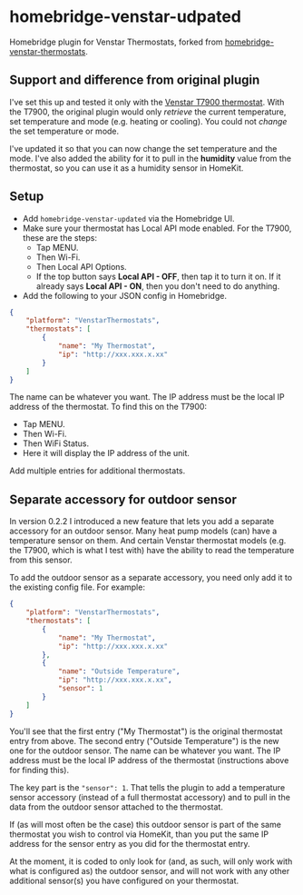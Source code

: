 # homebridge-venstar-udpated

Homebridge plugin for Venstar Thermostats, forked from [homebridge-venstar-thermostats](https://github.com/maladr01d/homebridge-venstar-thermostats).

## Support and difference from original plugin

I've set this up and tested it only with the [Venstar T7900 thermostat](https://venstar.com/thermostats/colortouch/). With the T7900, the original plugin would only *retrieve* the current temperature, set temperature and mode (e.g. heating or cooling). You could not *change* the set temperature or mode.

I've updated it so that you can now change the set temperature and the mode. I've also added the ability for it to pull in the **humidity** value from the thermostat, so you can use it as a humidity sensor in HomeKit. 

## Setup

* Add `homebridge-venstar-updated` via the Homebridge UI.
* Make sure your thermostat has Local API mode enabled. For the T7900, these are the steps:
    * Tap MENU.
    * Then Wi-Fi.
    * Then Local API Options.
    * If the top button says **Local API - OFF**, then tap it to turn it on. If it already says **Local API - ON**, then you don't need to do anything.
* Add the following to your JSON config in Homebridge. 

```json
{
    "platform": "VenstarThermostats",
    "thermostats": [
        {
            "name": "My Thermostat",
            "ip": "http://xxx.xxx.x.xx"
        }
    ]
}
```

The name can be whatever you want. The IP address must be the local IP address of the thermostat. To find this on the T7900:

* Tap MENU.
* Then Wi-Fi.
* Then WiFi Status.
* Here it will display the IP address of the unit.

Add multiple entries for additional thermostats.

## Separate accessory for outdoor sensor

In version 0.2.2 I introduced a new feature that lets you add a separate accessory for an outdoor sensor. Many heat pump models (can) have a temperature sensor on them. And certain Venstar thermostat models (e.g. the T7900, which is what I test with) have the ability to read the temperature from this sensor. 

To add the outdoor sensor as a separate accessory, you need only add it to the existing config file. For example:

```json
{
    "platform": "VenstarThermostats",
    "thermostats": [
        {
            "name": "My Thermostat",
            "ip": "http://xxx.xxx.x.xx"
        },
        {
            "name": "Outside Temperature",
            "ip": "http://xxx.xxx.x.xx",
            "sensor": 1
        }
    ]
}
```

You'll see that the first entry ("My Thermostat") is the original thermostat entry from above. The second entry ("Outside Temperature") is the new one for the outdoor sensor. The name can be whatever you want. The IP address must be the local IP address of the thermostat (instructions above for finding this).

The key part is the `"sensor": 1`. That tells the plugin to add a temperature sensor accessory (instead of a full thermostat accessory) and to pull in the data from the outdoor sensor attached to the thermostat.

If (as will most often be the case) this outdoor sensor is part of the same thermostat you wish to control via HomeKit, than you put the same IP address for the sensor entry as you did for the thermostat entry.

At the moment, it is coded to only look for (and, as such, will only work with what is configured as) the outdoor sensor, and will not work with any other additional sensor(s) you have configured on your thermostat.